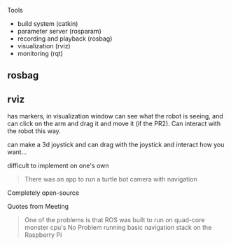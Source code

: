 Tools

* build system (catkin)
* parameter server (rosparam)
* recording and playback (rosbag)
* visualization (rviz)
* monitoring (rqt)


## rosbag




## rviz

has markers, in visualization window can see what the robot is seeing, and can click on the arm and drag it and move it (if the PR2).
Can interact with the robot this way.

can make a 3d joystick and can drag with the joystick and interact how you want...

difficult to implement on one's own

> There was an app to run a turtle bot camera with navigation 

Completely open-source


Quotes from Meeting
> One of the problems is that ROS was built to run on quad-core monster cpu's
> No Problem running basic navigation stack on the Raspberry Pi
> 

